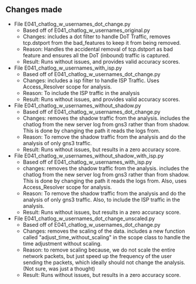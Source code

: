 ## Changes made

- File E041_chatlog_w_usernames_dot_change.py
    - Based off of E041_chatlog_w_usernames_original.py
    - Changes: includes a dot filter to handle DoT Traffic, removes tcp.dstport from the bad_features to keep it from being removed.
    - Reason: Handles the accidental removal of tcp.dstport as bad feature and ensures all the DoT (inbound) traffic is captured.
    - Result: Runs without issues, and provides valid accuracy scores.
- File E041_chatlog_w_usernames_with_isp.py
    - Based off of E041_chatlog_w_usernames_dot_change.py
    - Changes: includes a isp filter to handle ISP Traffic. Uses Access_Resolver scope for analysis.
    - Reason: To include the ISP traffic in the analysis
    - Result: Runs without issues, and provides valid accuracy scores.
- File E041_chatlog_w_usernames_without_shadow.py
    - Based off of E041_chatlog_w_usernames_dot_change.py
    - Changes: removes the shadow traffic from the analysis. includes the chatlog from the new server log from gns3 rather than from shadow. This is done by changing the path it reads the logs from.
    - Reason: To remove the shadow traffic from the analysis and do the analysis of only gns3 traffic.
    - Result: Runs without issues, but results in a zero accuracy score.
- File E041_chatlog_w_usernames_without_shadow_with_isp.py
    - Based off of E041_chatlog_w_usernames_with_isp.py
    - changes: removes the shadow traffic from the analysis. includes the chatlog from the new server log from gns3 rather than from shadow. This is done by changing the path it reads the logs from. Also, uses Access_Resolver scope for analysis.
    - Reason: To remove the shadow traffic from the analysis and do the analysis of only gns3 traffic. Also, to include the ISP traffic in the analysis.
    - Result: Runs without issues, but results in a zero accuracy score.
- File E041_chatlog_w_usernames_dot_change_unscaled.py
    - Based off of E041_chatlog_w_usernames_dot_change.py
    - Changes: removes the scaling of the data. includes a new function called "adjust_time_without_scaling" in the scope class to handle the time adjustment without scaling.
    - Reason: to remove scaling because, we do not scale the entire network packets, but just speed up the frequency of the user sending the packets, which ideally should not change the analysis. (Not sure, was just a thought) 
    - Result: Runs without issues, but results in a zero accuracy score.